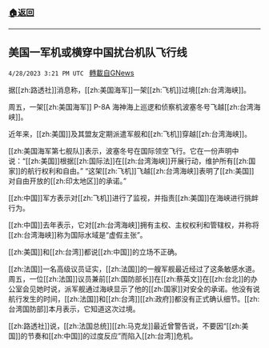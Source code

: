 ###  [:house:返回](README.md)
---


## 美国一军机或横穿中国扰台机队飞行线
`4/28/2023 3:21 PM UTC ` [轉載自GNews](https://gnews.org/articles/1261382)


据[[zh:路透社]]消息称，[[zh:美国海军]]一架[[zh:飞机]]过境[[zh:台湾海峡]]。

周五，一架[[zh:美国海军]] P-8A 海神海上巡逻和侦察机波塞冬号飞越[[zh:台湾海峡]]。

近年来，[[zh:美国]]及其盟友定期派遣军舰和[[zh:飞机]]穿越[[zh:台湾海峡]]。

[[zh:美国海军第七舰队]]表示，波塞冬号在国际领空飞行。它在一份声明中说：“[[zh:美国]]根据[[zh:国际法]]在[[zh:台湾海峡]]开展行动，维护所有[[zh:国家]]的航行权利和自由。” “这架[[zh:飞机]]飞越[[zh:台湾海峡]]表明了[[zh:美国]]对自由开放的[[zh:印太地区]]的承诺。”

[[zh:中国]]军方表示对[[zh:飞机]]进行了监视，并指责[[zh:美国]]在海峡进行挑衅行为。

[[zh:中国]]去年表示，它对[[zh:台湾海峡]]拥有主权、主权权利和管辖权，并称将[[zh:台湾海峡]]称为国际水域是“虚假主张”。

[[zh:美国]]和[[zh:台湾]]都说[[zh:中国]]的立场不正确。

[[zh:法国]]一名高级议员证实，[[zh:法国]]的一艘军舰最近经过了这条敏感水道。周五，一位[[zh:法国]]议员兼前[[zh:国防部长]]在[[zh:蔡英文]]在[[zh:台北]]的办公室会见她时说，派军舰通过海峡显示了他的[[zh:国家]]对安全的承诺。他没有说航行发生的时间，[[zh:法国]]和[[zh:台湾]][[zh:政府]]都没有正式确认细节。[[zh:台湾国防部]]本月表示，它知道这次过境。

[[zh:路透社]]说，[[zh:法国总统]][[zh:马克龙]]最近曾警告说，不要因“[[zh:美国]]的节奏和[[zh:中国]]的过度反应”而陷入[[zh:台湾]]危机。

